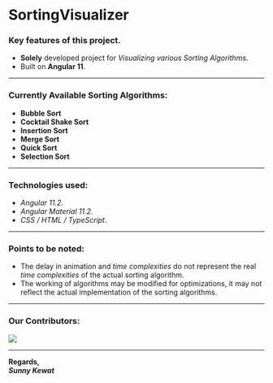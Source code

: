 # SortingVisualizer

### Key features of this project.

- **Solely** developed project for *Visualizing various Sorting Algorithms*.
- Built on **Angular 11**.

---

### Currently Available Sorting Algorithms:

- **Bubble Sort**
- **Cocktail Shake Sort**
- **Insertion Sort**
- **Merge Sort**
- **Quick Sort**
- **Selection Sort**

---

### Technologies used:

- *Angular 11.2*.
- *Angular Material 11.2*.
- *CSS / HTML / TypeScript*.

---

### Points to be noted:

- The delay in animation and *time complexities* do not represent the real *time complexities* of the actual sorting algorithm. 
- The working of algorithms may be modified for optimizations, it may not reflect the actual implementation of the sorting algorithms.

---

### Our Contributors:
<a href="https://github.com/sukehiro-San/SortingVisualizer/graphs/contributors">
  <img src="https://contrib.rocks/image?repo=sukehiro-San/SortingVisualizer"/> 
</a>

---

**Regards,**  
***Sunny Kewat***
